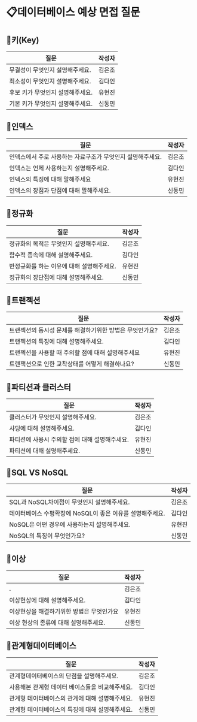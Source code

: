 # 📋데이터베이스 예상 면접 질문

## 📍키(Key)
질문|작성자|
---|---- |
무결성이 무엇인지 설명해주세요.|김은조 |
최소성이 무엇인지 설명해주세요.| 김다인|
후보 키가 무엇인지 설명해주세요.|유현진|
기본 키가 무엇인지 설명해주세요.|신동민|

## 📍인덱스
질문|작성자|
---|---- |
인덱스에서 주로 사용하는 자료구조가 무엇인지 설명해주세요.|김은조 |
인덱스는 언제 사용하는지 설명해주세요.| 김다인|
인덱스의 특징에 대해 말해주세요|유현진|
인덱스의 장점과 단점에 대해 말해주세요.|신동민|

## 📍정규화
질문|작성자|
---|---- |
정규화의 목적은 무엇인지 설명해주세요.|김은조 |
함수적 종속에 대해 설명해주세요.| 김다인|
반정규화를 하는 이유에 대해 설명해주세요.|유현진|
정규화의 장단점에 대해 설명해주세요.|신동민|

## 📍트랜젝션
질문|작성자|
---|---- |
트랜젝션의 동시성 문제를 해결하기위한 방법은 무엇인가요?|김은조 |
트랜젝션의 특징에 대해 설명해주세요.| 김다인|
트랜젝션을 사용할 때 주의할 점에 대해 설명해주세요 |유현진|
트랜잭션으로 인한 교착상태를 어떻게 해결하나요?|신동민|

## 📍파티션과 클러스터
질문|작성자|
---|---- |
클러스터가 무엇인지 설명해주세요.|김은조 |
샤딩에 대해 설명해주세요.| 김다인|
파티션에 사용시 주의할 점에 대해 설명해주세요.|유현진|
파티션에 대해 설명해주세요.|신동민|

## 📍SQL VS NoSQL
질문|작성자|
---|---- |
SQL과 NoSQL차이점이 무엇인지 설명해주세요.|김은조 |
데이터베이스 수평확장에 NoSQL이 좋은 이유를 설명해주세요.| 김다인|
NoSQL은 어떤 경우에 사용하는지 설명해주세요.  |유현진|
NoSQL의 특징이 무엇인가요?|신동민|

## 📍이상
질문|작성자|
---|---- |
.|김은조 |
이상현상에 대해 설명해주세요.| 김다인|
이상현상을 해결하기위한 방법은 무엇인가요|유현진|
이상 현상의 종류에 대해 설명해주세요.|신동민|

## 📍관계형데이터베이스
질문|작성자|
---|---- |
관계형데이터베이스의 단점을 설명해주세요.|김은조 |
사용해본 관계형 데이터 베이스들을 비교해주세요.| 김다인|
관계형 데이터베이스의 관계에 대해 설명해주세요.|유현진|
관계형 데이터베이스의 특징에 대해 설명해주세요.|신동민|
